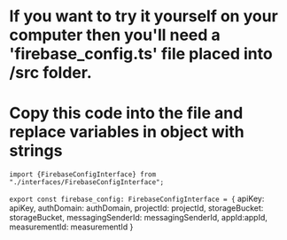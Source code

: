 # If you want to try it yourself on your computer then you'll need a 'firebase_config.ts' file placed into /src folder.
# Copy this code into the file and replace variables in object with strings

`import {FirebaseConfigInterface} from "./interfaces/FirebaseConfigInterface";`

`export const firebase_config: FirebaseConfigInterface = {`
    apiKey: apiKey,
    authDomain: authDomain,
    projectId: projectId,
    storageBucket: storageBucket,
    messagingSenderId: messagingSenderId,
    appId:appId,
    measurementId: measurementId
}


